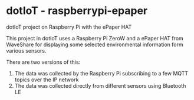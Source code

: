 # dotIoT - raspberrypi-epaper
dotIoT project on Raspberry Pi with the ePaper HAT

This project in dotIoT uses a Raspberry Pi ZeroW and a ePaper HAT from WaveShare for displaying some selected environmental information form various sensors.

There are two versions of this:
1. The data was collected by the Raspberry Pi subscribing to a few MQTT topics over the IP network
2. The data was collected directly from different sensors using Bluetooth LE

